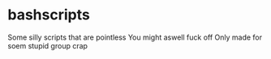 # bashscripts
Some silly scripts that are pointless
You might aswell fuck off
Only made for soem stupid group crap

